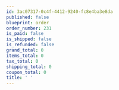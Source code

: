 ```yaml
---
id: 3ac07317-0c4f-4412-9240-fc8e4ba3e8da
published: false
blueprint: order
order_number: 231
is_paid: false
is_shipped: false
is_refunded: false
grand_total: 0
items_total: 0
tax_total: 0
shipping_total: 0
coupon_total: 0
title: ' '
---
```

